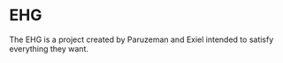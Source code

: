 # EHG
The EHG is a project created by Paruzeman and Exiel intended to satisfy everything they want.
